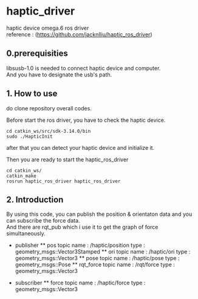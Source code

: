 # haptic_driver
haptic device omega.6 ros driver           
reference : (https://github.com/jacknlliu/haptic_ros_driver) 

## 0.prerequisities
libsusb-1.0 is needed to connect haptic device and computer.           
And you have to designate the usb's path.

## 1. How to use
do clone repository overall codes.         

Before start the ros driver, you have to check the haptic device. 

```linux
cd catkin_ws/src/sdk-3.14.0/bin
sudo ./HapticInit
```

after that you can detect your haptic device and initialize it.

Then you are ready to start the haptic_ros_driver

```linux
cd catkin_ws/
catkin_make
rosrun haptic_ros_driver haptic_ros_driver
```
## 2. Introduction
By using this code, you can publish the position & orientaton data and you can subscribe the force data.       
And there are rqt_pub which i use it to get the graph of force simultaneously.       
* publisher
** pos
topic name : /haptic/position
type : geometry_msgs::Vector3Stamped
** ori
topic name : /haptic/ori
type : geometry_msgs::Vector3
** pose
topic name : /haptic/pose
type : geometry_msgs::Pose
** rqt_force
topic name : /rqt/force
type : geometry_msgs::Vector3

* subscriber
** force
topic name : /haptic/force
type : geometry_msgs::Vector3
